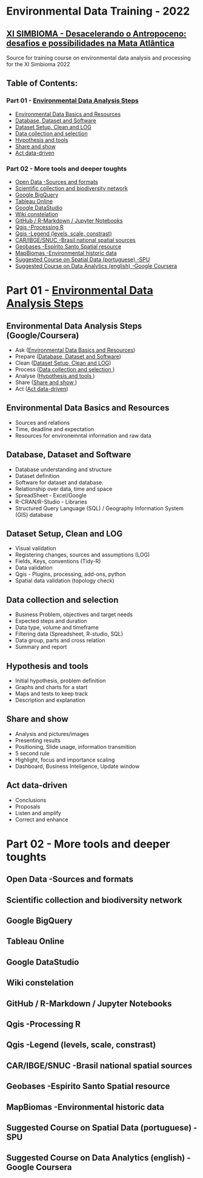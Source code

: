 # Environmental Data Training - 2022
## [XI SIMBIOMA - Desacelerando o Antropoceno: desafios e possibilidades na Mata Atlântica](http://www.sambio.org.br/simbioma/)
Source for training course on environmental data analysis and processing for the XI Simbioma 2022

## Table of Contents:

### Part 01 - [Environmental Data Analysis Steps](/part01/#)
- [Environmental Data Basics and Resources](#environmental-data-basics-and-resources)
- [Database, Dataset and Software](#database-dataset-and-software)
- [Dataset Setup, Clean and LOG](#dataset-setup-clean-and-log)
- [Data collection and selection ](#data-collection-and-selection)
- [Hypothesis and tools ](#hypothesis-and-tools)
- [Share and show ](#share-and-show)
- [Act data-driven](#act-data-driven)
### Part 02 - More tools and deeper toughts
- [Open Data -Sources and formats](#open-data--sources-and-formats)
- [Scientific collection and biodiversity network](#scientific-collection-and-biodiversity-network)
- [Google BigQuery](#google-bigquery)
- [Tableau Online](#tableau-online)
- [Google DataStudio](#google-datastudio)
- [Wiki constelation](#wiki-constelation)
- [GitHub / R-Markdown / Jupyter Notebooks](#github--r-markdown--jupyter-notebooks)
- [Qgis -Processing R](#qgis--processing-r)
- [Qgis -Legend (levels, scale, constrast)](#qgis--legend-levels-scale-constrast)
- [CAR/IBGE/SNUC -Brasil national spatial sources](#caribgesnuc--brasil-national-spatial-sources)
- [Geobases -Espirito Santo Spatial resource](#geobases--espirito-santo-spatial-resource)
- [MapBiomas -Environmental historic data](#mapbiomas--environmental-historic-data)
- [Suggested Course on Spatial Data (portuguese) -SPU](#suggested-course-on-spatial-data-portuguese--spu)
- [Suggested Course on Data Analytics (english) -Google Coursera](#suggested-course-on-data-analytics-english--google-coursera)



# Part 01 - [Environmental Data Analysis Steps](#environmental-data-analysis-steps-googlecoursera)

## Environmental Data Analysis Steps (Google/Coursera)
- Ask ([Environmental Data Basics and Resources](#environmental-data-basics-and-resources))
- Prepare ([Database, Dataset and Software](#database-dataset-and-software))
- Clean ([Dataset Setup, Clean and LOG](#dataset-setup-clean-and-log))
- Process ([Data collection and selection ](#data-collection-and-selection))
- Analyse ([Hypothesis and tools ](#hypothesis-and-tools))
- Share ([Share and show ](#share-and-show))
- Act ([Act data-driven](#act-data-driven))

## Environmental Data Basics and Resources
- Sources and relations
- Time, deadline and expectation
- Resources for environemntal information and raw data

## Database, Dataset and Software
- Database understanding and structure
- Dataset definition
- Software for dataset and database.
- Relationship over data, time and space
- SpreadSheet - Excel/Google
- R-CRAN/R-Studio - Libraries
- Structured Query Language (SQL) / Geography Information System (GIS) database

## Dataset Setup, Clean and LOG
- Visual validation
- Registering changes, sources and assumptions (LOG)
- Fields, Keys, conventions (Tidy-R)
- Data validation
- Qgis - Plugins, processing, add-ons, python
- Spatial data validation (topology check)

## Data collection and selection
- Business Problem, objectives and target needs
- Expected steps and duration
- Data type, volume and timeframe
- Filtering data (Spreadsheet, R-studio, SQL)
- Data group, parts and cross relation
- Summary and report
## Hypothesis and tools
- Initial hypothesis, problem definition
- Graphs and charts for a start
- Maps and tests to keep track
- Description and explanation
## Share and show
- Analysis and pictures/images
- Presenting results
- Positioning, Slide usage, information transmition
- 5 second rule
- Highlight, focus and importance scaling
- Dashboard, Business Inteligence, Update window

## Act data-driven
- Conclusions
- Proposals
- Listen and amplify
- Correct and enhance 

# Part 02 - More tools and deeper toughts

## Open Data -Sources and formats
## Scientific collection and biodiversity network
## Google BigQuery
## Tableau Online
## Google DataStudio
## Wiki constelation
## GitHub / R-Markdown / Jupyter Notebooks
## Qgis -Processing R
## Qgis -Legend (levels, scale, constrast)
## CAR/IBGE/SNUC -Brasil national spatial sources
## Geobases -Espirito Santo Spatial resource
## MapBiomas -Environmental historic data
## Suggested Course on Spatial Data (portuguese) -SPU
## Suggested Course on Data Analytics (english) -Google Coursera
